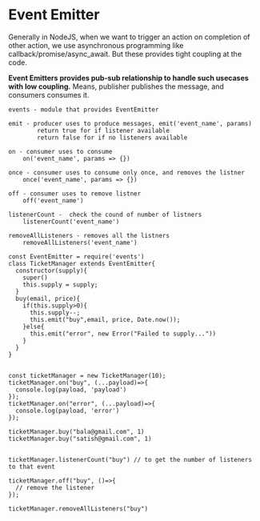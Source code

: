 # Event Emitter

Generally in NodeJS, when we want to trigger an action on completion of other action, we use asynchronous programming like callback/promise/async_await. But these provides tight coupling at the code.

**Event Emitters provides pub-sub relationship to handle such usecases with low coupling.** Means, publisher publishes the message, and consumers consumes it.

```
events - module that provides EventEmitter

emit - producer uses to produce messages, emit('event_name', params)
        return true for if listener available
        return false for if no listeners available

on - consumer uses to consume
    on('event_name', params => {})

once - consumer uses to consume only once, and removes the listner
    once('event_name', params => {})

off - consumer uses to remove listner
    off('event_name')

listenerCount -  check the cound of number of listners
    listenerCount('event_name')

removeAllListeners - removes all the listners
    removeAllListeners('event_name')
```


```
const EventEmitter = require('events')
class TicketManager extends EventEmitter{
  constructor(supply){
    super()
    this.supply = supply;
  }
  buy(email, price){
    if(this.supply>0){
      this.supply--;
      this.emit("buy",email, price, Date.now());
    }else{
      this.emit("error", new Error("Failed to supply..."))
    }
  }
}


const ticketManager = new TicketManager(10);
ticketManager.on("buy", (...payload)=>{
  console.log(payload, 'payload')
});
ticketManager.on("error", (...payload)=>{
  console.log(payload, 'error')
});

ticketManager.buy("bala@gmail.com", 1)
ticketManager.buy("satish@gmail.com", 1)


ticketManager.listenerCount("buy") // to get the number of listeners to that event

ticketManager.off("buy", ()=>{
  // remove the listener
}); 

ticketManager.removeAllListeners("buy")
```